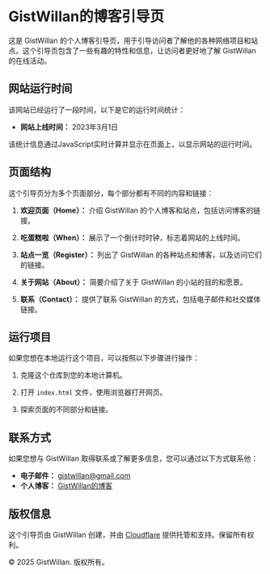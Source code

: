 # GistWillan的博客引导页

这是 GistWillan 的个人博客引导页，用于引导访问者了解他的各种网络项目和站点。这个引导页包含了一些有趣的特性和信息，让访问者更好地了解 GistWillan 的在线活动。

## 网站运行时间

该网站已经运行了一段时间，以下是它的运行时间统计：

- **网站上线时间：** 2023年3月1日

该统计信息通过JavaScript实时计算并显示在页面上，以显示网站的运行时间。

## 页面结构

这个引导页分为多个页面部分，每个部分都有不同的内容和链接：

1. **欢迎页面（Home）：** 介绍 GistWillan 的个人博客和站点，包括访问博客的链接。

2. **吃蛋糕啦（When）：** 展示了一个倒计时时钟，标志着网站的上线时间。

3. **站点一览（Register）：** 列出了 GistWillan 的各种站点和博客，以及访问它们的链接。

4. **关于网站（About）：** 简要介绍了关于 GistWillan 的小站的目的和愿景。

5. **联系（Contact）：** 提供了联系 GistWillan 的方式，包括电子邮件和社交媒体链接。

## 运行项目

如果您想在本地运行这个项目，可以按照以下步骤进行操作：

1. 克隆这个仓库到您的本地计算机。

2. 打开 `index.html` 文件，使用浏览器打开网页。

3. 探索页面的不同部分和链接。

## 联系方式

如果您想与 GistWillan 取得联系或了解更多信息，您可以通过以下方式联系他：

- **电子邮件：** [gistwillan@gmail.com](mailto:gistwillan@gmail.com)
- **个人博客：** [GistWillan的博客](https://gistwillanblog.top/)

## 版权信息

这个引导页由 GistWillan 创建，并由 [Cloudflare](https://cloudflare.com/) 提供托管和支持。保留所有权利。

© 2025 GistWillan. 版权所有。
